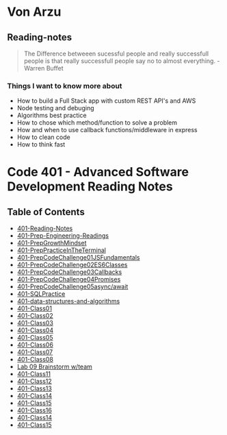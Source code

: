 
# Von Arzu

## Reading-notes

>The Difference betweeen sucessful people and really successfull people is that really successfull people say no to almost everything. -Warren Buffet

### Things I want to know more about

- How to build a Full Stack app with custom REST API's and AWS
- Node testing and debuging
- Algorithms best practice
- How to chose which method/function to solve a problem
- How and when to use callback functions/middleware in express
- How to clean code
- How to think fast

# Code 401 - Advanced Software Development Reading Notes

## Table of Contents

- [401-Reading-Notes](./reading-notes)
- [401-Prep-Engineering-Readings](./401-PrepEngineeringReadings)
- [401-PrepGrowthMindset](./401-PrepGrowthMindset)
- [401-PrepPracticeInTheTerminal](./401-PrepPracticeInTheTerminal)
- [401-PrepCodeChallenge01JSFundamentals](./401-PrepCodeChallenge01JSFundamentals)
- [401-PrepCodeChallenge02ES6Classes](./401-PrepCodeChallenge02ES6Classes)
- [401-PrepCodeChallenge03Callbacks](./401-PrepCodeChallenge03Callbacks)
- [401-PrepCodeChallenge04Promises](./401-PrepCodeChallenge04Promises)
- [401-PrepCodeChallenge05async/await](./401-PrepCodeChallenge05AsyncAwait)
- [401-SQLPractice](./401-SQLPractice)
- [401-data-structures-and-algorithms](https://github.com/ArzuVon/data-structures-and-algorithms)
- [401-Class01](./401-Class01)
- [401-Class02](./401-Class02)
- [401-Class03](./401-Class03)
- [401-Class04](./401-Class04)
- [401-Class05](./401-Class05)
- [401-Class06](./401-Class06)
- [401-Class07](./401-Class06)
- [401-Class08](./401-Class08)
- [Lab 09 Brainstorm w/team]()
- [401-Class11](./401-Class11)
- [401-Class12](./401-Class12)
- [401-Class13](./401-Class13)
- [401-Class14](./401-Class14)
- [401-Class15](./401-Class15)
- [401-Class16](./401-Class16)
- [401-Class14](./401-Class17)
- [401-Class15](./401-Class18)
